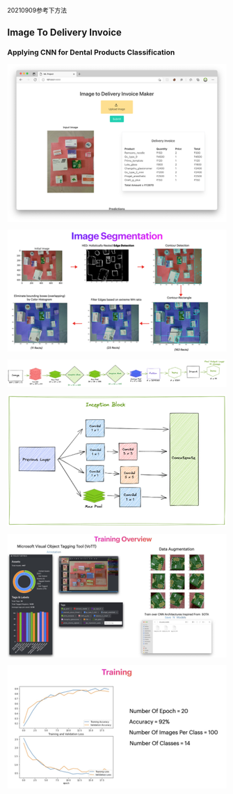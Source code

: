 20210909参考下方法
## Image To Delivery Invoice
### Applying CNN for Dental Products Classification



![](readme_images/browser.png)

![](readme_images/image_segmentation.png)

![](readme_images/incep_net.png)

![](readme_images/incep_block.png)

![](readme_images/training_overview.jpeg)

![](readme_images/training.jpeg)

